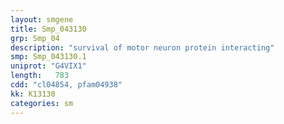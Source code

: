 ```yaml
---
layout: smgene
title: Smp_043130
grp: Smp_04
description: "survival of motor neuron protein interacting"
smp: Smp_043130.1
uniprot: "G4VIX1"
length:   783
cdd: "cl04854, pfam04938"
kk: K13130
categories: sm
---
```

